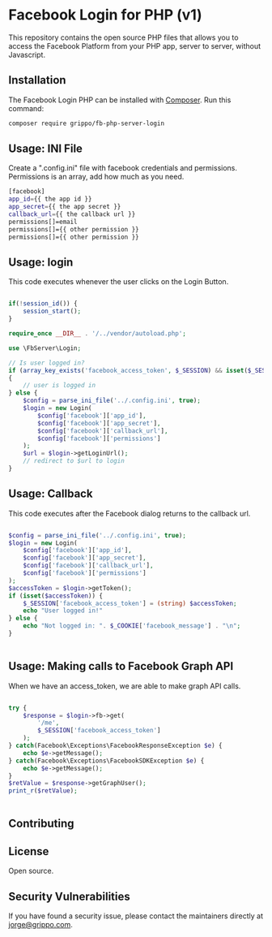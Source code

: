 # Facebook Login for PHP (v1)

This repository contains the open source PHP files that allows you to access the Facebook Platform from your PHP app, server to server, without Javascript.

## Installation

The Facebook Login PHP can be installed with [Composer](https://getcomposer.org/). Run this command:

```sh
composer require grippo/fb-php-server-login
```

## Usage: INI File 

Create a ".config.ini" file with facebook credentials and permissions. Permissions is an array, add how much as you need.

```sh
[facebook]
app_id={{ the app id }}
app_secret={{ the app secret }}
callback_url={{ the callback url }}
permissions[]=email
permissions[]={{ other permission }}
permissions[]={{ other permission }}

```

## Usage: login

This code executes whenever the user clicks on the Login Button.

```php

if(!session_id()) {
    session_start();
}

require_once __DIR__ . '/../vendor/autoload.php';

use \FbServer\Login;

// Is user logged in?
if (array_key_exists('facebook_access_token', $_SESSION) && isset($_SESSION['facebook_access_token']))
{
	// user is logged in
} else {
	$config = parse_ini_file('../.config.ini', true);
	$login = new Login(
		$config['facebook']['app_id'], 
		$config['facebook']['app_secret'], 
		$config['facebook']['callback_url'], 
		$config['facebook']['permissions']
	);
	$url = $login->getLoginUrl();
	// redirect to $url to login
}


```

## Usage: Callback

This code executes after the Facebook dialog returns to the callback url.

```php

$config = parse_ini_file('../.config.ini', true);
$login = new Login(
	$config['facebook']['app_id'], 
	$config['facebook']['app_secret'], 
	$config['facebook']['callback_url'], 
	$config['facebook']['permissions']
);
$accessToken = $login->getToken(); 
if (isset($accessToken)) {
    $_SESSION['facebook_access_token'] = (string) $accessToken;
    echo "User logged in!"
} else {
    echo "Not logged in: ". $_COOKIE['facebook_message'] . "\n";
} 
 

```

## Usage: Making calls to Facebook Graph API

When we have an access_token, we are able to make graph API calls.


```php

try {
	$response = $login->fb->get(
		'/me',
		$_SESSION['facebook_access_token']
  	);
} catch(Facebook\Exceptions\FacebookResponseException $e) {
	echo $e->getMessage();
} catch(Facebook\Exceptions\FacebookSDKException $e) {
	echo $e->getMessage();
}
$retValue = $response->getGraphUser();
print_r($retValue);
 
```

## Contributing



## License

Open source.

## Security Vulnerabilities

If you have found a security issue, please contact the maintainers directly at [jorge@grippo.com](mailto:jorge@grippo.com).
